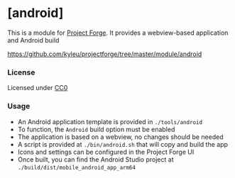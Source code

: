 <!--- Content managed by Project Forge, see [projectforge.md] for details. -->
# [android]

This is a module for [Project Forge](https://projectforge.dev). It provides a webview-based application and Android build

https://github.com/kyleu/projectforge/tree/master/module/android

### License 

Licensed under [CC0](https://creativecommons.org/publicdomain/zero/1.0)

### Usage
- An Android application template is provided in `./tools/android`
- To function, the `Android` build option must be enabled
- The application is based on a webview, no changes should be needed
- A script is provided at `./bin/android.sh` that will copy and build the app
- Icons and settings can be configured in the Project Forge UI
- Once built, you can find the Android Studio project at `./build/dist/mobile_android_app_arm64`
